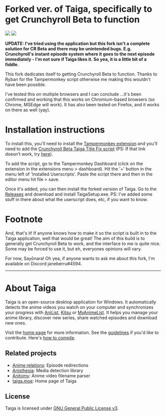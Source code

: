 # Forked ver. of Taiga, specifically to get Crunchyroll Beta to function

[![](https://img.shields.io/github/license/erengy/taiga)](https://github.com/erengy/taiga/blob/master/LICENSE)
[![](https://img.shields.io/discord/423475967051169813?logo=discord)](https://discord.gg/yeGNktZ)

**UPDATE: I've tried using the application but this fork isn't a complete solution for CR Beta and there may be unintended bugs. E.g. Crunchyroll's instant episode system where it goes to the next episode immediately - I'm not sure if Taiga likes it. So yea, it is a little bit of a fiddle.**

This fork dedicates itself to getting Crunchyroll Beta to function. Thanks to Ryban for the Tampermonkey script otherwise me making this wouldn't have been possible. 

I've tested this on multiple browsers and I can conclude ...it's been confirmed and working that this works on Chromium-based browsers (so Chrome, MSEdge will work). It has also been tested on Firefox, and it works on there as well (yay). 

# Installation instructions
To install this, you'll need to install the [Tampermonkey extension](https://www.tampermonkey.net/) and you'll need to add the [Crunchyroll Beta Taiga Title Fix script](https://gist.github.com/ryban/d5d66b51618a98d242d4519ebc1e3b3e) (PS: If that link doesn't work, try [here](https://github.com/nicholasyoannou/taiga/releases/download/crunchyrollbeta-custombuild/cr_beta.userscript.js)). 

To add the script, go to the Tampermonkey Dashboard (click on the extension in the extensions menu > dashboard). Hit the '+' button in the menu left of 'Installed Userscripts'. Paste the script there and then in the editor menu hit file > save. 

Once it's added, you can then install the forked version of Taiga. Go to the [Releases](https://github.com/nicholasyoannou/taiga/releases/) and download and install TaigaSetup.exe. PS: I've added some stuff in there about what the userscript does, etc, if you want to know. 

# Footnote
And, that's it! If anyone knows how to make it so the script is built in to the Taiga application, well that would be great!
The aim of this build is to generally get Crunchyroll Beta to work, and the interface to me is quite nice. Some may be forced to use it, but eh, everyones opinions will vary.


For now, Sayōnara!
Oh yea, if anyone wants to ask me about this fork, I'm available on Discord janeberru#4594. 

________________________________________________________________________________________________
# About Taiga
Taiga is an open-source desktop application for Windows. It automatically detects the anime videos you watch on your computer and synchronizes your progress with [AniList](https://anilist.co), [Kitsu](https://kitsu.io) or [MyAnimeList](https://myanimelist.net). It helps you manage your anime library, discover new series, share watched episodes and download new ones.

Visit the [home page](https://taiga.moe) for more information. See the [guidelines](https://github.com/erengy/taiga/wiki/Guidelines) if you'd like to contribute. Here's [how to compile](https://github.com/erengy/taiga/wiki/How-to-Compile).

## Related projects

- [Anime relations](https://github.com/erengy/anime-relations): Episode redirections
- [Anisthesia](https://github.com/erengy/anisthesia): Media detection library
- [Anitomy](https://github.com/erengy/anitomy): Anime video filename parser
- [taiga.moe](https://github.com/erengy/taiga-moe): Home page of Taiga

## License

Taiga is licensed under [GNU General Public License v3](https://www.gnu.org/licenses/gpl-3.0.html).
